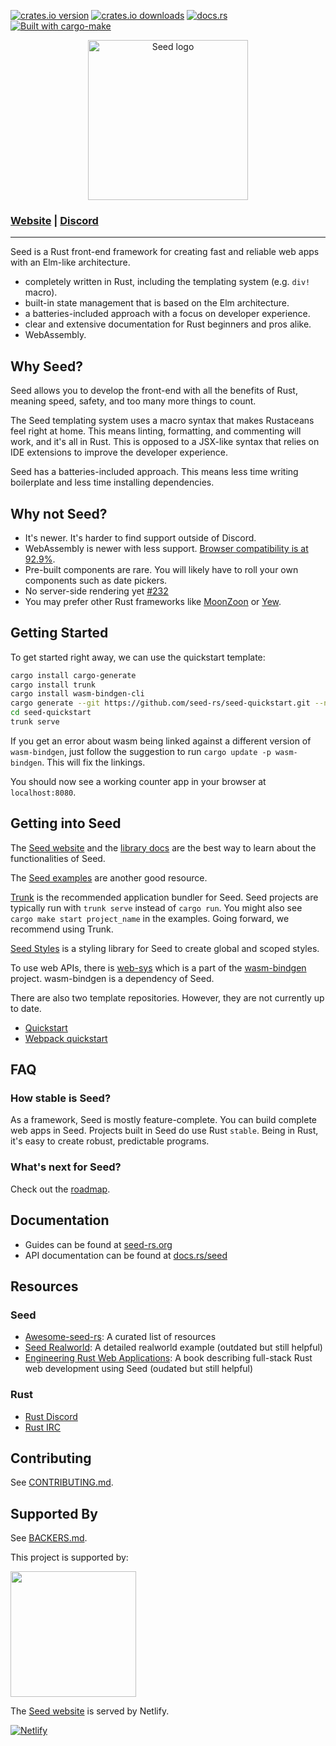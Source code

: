 [![crates.io version](https://meritbadge.herokuapp.com/seed)](https://crates.io/crates/seed)
[![crates.io downloads](https://img.shields.io/crates/d/seed.svg)](https://crates.io/crates/seed)
[![docs.rs](https://docs.rs/seed/badge.svg)](https://docs.rs/seed)
[![Built with cargo-make](https://sagiegurari.github.io/cargo-make/assets/badges/cargo-make.svg)](https://sagiegurari.github.io/cargo-make)

<p align="center">
  <img src="https://raw.githubusercontent.com/seed-rs/seed-rs.org/81ed1acc77062ede3295683f21f2d39611843192/seed_branding/seed_logo.min.svg" width="256" title="Seed logo">
</p>

### [Website](https://seed-rs.org) | [Discord](https://discord.gg/JHHcHp5)
---
Seed is a Rust front-end framework for creating fast and reliable web apps with an Elm-like architecture.

- completely written in Rust, including the templating system (e.g. `div!` macro).
- built-in state management that is based on the Elm architecture.
- a batteries-included approach with a focus on developer experience.
- clear and extensive documentation for Rust beginners and pros alike.
- WebAssembly.

## Why Seed?
Seed allows you to develop the front-end with all the benefits of Rust, meaning speed, safety, and too many more things to count.

The Seed templating system uses a macro syntax that makes Rustaceans feel right at home. This means linting, formatting, and commenting will work, and it's all in Rust. This is opposed to a JSX-like syntax that relies on IDE extensions to improve the developer experience.

Seed has a batteries-included approach. This means less time writing boilerplate and less time installing dependencies.

## Why not Seed?
- It's newer. It's harder to find support outside of Discord.
- WebAssembly is newer with less support. [Browser compatibility is at 92.9%](https://caniuse.com/?search=webassembly).
- Pre-built components are rare. You will likely have to roll your own components such as date pickers.
- No server-side rendering yet [#232](https://github.com/seed-rs/seed/issues/232)
- You may prefer other Rust frameworks like [MoonZoon](https://github.com/MoonZoon/MoonZoon) or [Yew](https://github.com/yewstack/yew).

## Getting Started
To get started right away, we can use the quickstart template:
```sh
cargo install cargo-generate
cargo install trunk
cargo install wasm-bindgen-cli
cargo generate --git https://github.com/seed-rs/seed-quickstart.git --name seed-quickstart
cd seed-quickstart
trunk serve
```

If you get an error about wasm being linked against a different version of `wasm-bindgen`, just follow the suggestion to run `cargo update -p wasm-bindgen`. This will fix the linkings.

You should now see a working counter app in your browser at `localhost:8080`.

## Getting into Seed
The [Seed website](https://seed-rs.org/) and the [library docs](https://docs.rs/seed/latest) are the best way to learn about the functionalities of Seed.

The [Seed examples](examples/) are another good resource.

[Trunk](https://github.com/thedodd/trunk) is the recommended application bundler for Seed. Seed projects are typically run with `trunk serve` instead of `cargo run`. You might also see `cargo make start project_name` in the examples. Going forward, we recommend using Trunk. 

[Seed Styles](https://github.com/seed-rs/styles_hooks) is a styling library for Seed to create global and scoped styles.

To use web APIs, there is [web-sys](https://github.com/rustwasm/wasm-bindgen/tree/master/crates/web-sys) which is a part of the [wasm-bindgen](https://github.com/rustwasm/wasm-bindgen) project. wasm-bindgen is a dependency of Seed.

There are also two template repositories. However, they are not currently up to date.
- [Quickstart](https://github.com/seed-rs/seed-quickstart)
- [Webpack quickstart](https://github.com/seed-rs/seed-quickstart-webpack)

## FAQ
### How stable is Seed?
As a framework, Seed is mostly feature-complete. You can build complete web apps in Seed. Projects built in Seed do use Rust `stable`. Being in Rust, it's easy to create robust, predictable programs.

### What's next for Seed?
Check out the [roadmap](https://github.com/seed-rs/seed/milestones).

## Documentation
- Guides can be found at [seed-rs.org](https://seed-rs.org)
- API documentation can be found at [docs.rs/seed](https://docs.rs/seed)

## Resources
### Seed
- [Awesome-seed-rs](https://github.com/seed-rs/awesome-seed-rs): A curated list of resources
- [Seed Realworld](https://github.com/seed-rs/seed-rs-realworld): A detailed realworld example (outdated but still helpful)
- [Engineering Rust Web Applications](https://erwabook.com/intro/): A book describing full-stack Rust web development using Seed (oudated but still helpful)

### Rust
- [Rust Discord](https://discordapp.com/invite/rust-lang)
- [Rust IRC](https://www.irccloud.com/invite?channel=%23%23rust&hostname=chat.freenode.net&port=6697&ssl=1)

## Contributing
See [CONTRIBUTING.md](CONTRIBUTING.md).

## Supported By
See [BACKERS.md](BACKERS.md).

<p>This project is supported by:</p>
<p>
  <!-- referral link from console -->
  <a href="https://m.do.co/c/f02c252209c1">
    <img src="https://opensource.nyc3.cdn.digitaloceanspaces.com/attribution/assets/SVG/DO_Logo_horizontal_blue.svg" width="201px">
  </a>
</p>

The [Seed website](https://seed-rs.org) is served by Netlify.

[![Netlify](https://www.netlify.com/img/global/badges/netlify-light.svg)](https://www.netlify.com)

